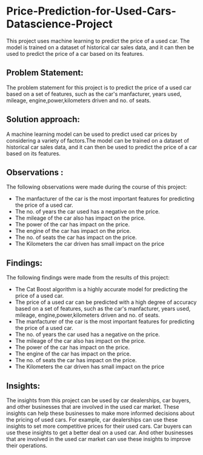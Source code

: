 # Price-Prediction-for-Used-Cars-Datascience-Project
This project uses machine learning to predict the price of a used car. The model is trained on a dataset of historical car sales data, and it can then be used to predict the price of a car based on its features.
## Problem Statement:
The problem statement for this project is to predict the price of a used car based on a set of features, such as the car's manfacturer, years used, mileage, engine,power,kilometers driven and no. of seats. 
## Solution approach:
A machine learning model can be used to predict used car prices by considering a variety of factors.The model can be trained on a dataset of historical car sales data, and it can then be used to predict the price of a car based on its features.
## Observations :
The following observations were made during the course of this project:
* The manfacturer of the car is the most important features for predicting the price of a used car.
* The no. of years the car used has a negative on the price.
* The mileage of the car also has impact on the price.
* The power of the car has  impact on the price.
* The engine of the car has impact on the price.
* The no. of seats the car has impact on the price.
* The Kilometers the car driven has small impact on the price
## Findings:
The following findings were made from the results of this project:
* The Cat Boost algorithm is a highly accurate model for predicting the price of a used car.
* The price of a used car can be predicted with a high degree of accuracy based on a set of features, such as the car's manfacturer, years used, mileage, engine,power,kilometers driven and no. of seats.
* The manfacturer of the car is the most important features for predicting the price of a used car.
* The no. of years the car used has a negative on the price.
* The mileage of the car also has impact on the price.
* The power of the car has  impact on the price.
* The engine of the car has impact on the price.
* The no. of seats the car has impact on the price.
* The Kilometers the car driven has small impact on the price
## Insights:
The insights from this project can be used by car dealerships, car buyers, and other businesses that are involved in the used car market. These insights can help these businesses to make more informed decisions about the pricing of used cars. For example, car dealerships can use these insights to set more competitive prices for their used cars. Car buyers can use these insights to get a better deal on a used car. And other businesses that are involved in the used car market can use these insights to improve their operations.
